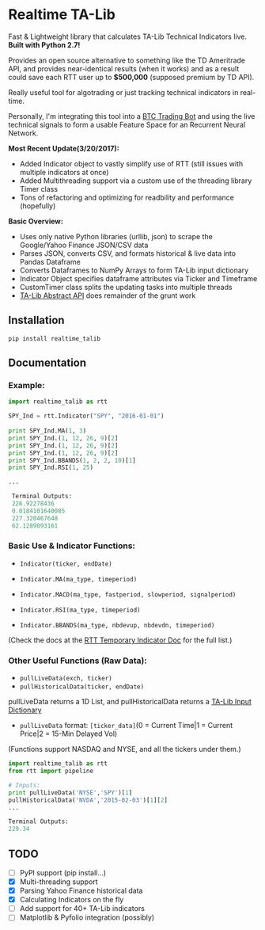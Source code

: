 # Realtime TA-Lib

Fast & Lightweight library that calculates TA-Lib Technical Indicators live. **Built with Python 2.7!**

Provides an open source alternative to something like the TD Ameritrade API, and provides near-identical
results (when it works) and as a result could save each RTT user up to **$500,000** (supposed premium by TD API).

Really useful tool for algotrading or just tracking technical indicators in real-time.

Personally, I'm integrating this tool into a [BTC Trading Bot](https://github.com/shobrook/gecko) and using the live technical signals to form a usable Feature Space for an Recurrent Neural Network.

**Most Recent Update(3/20/2017):** 
* Added Indicator object to vastly simplify use of RTT (still issues with multiple indicators at once)
* Added Multithreading support via a custom use of the threading library Timer class
* Tons of refactoring and optimizing for readbility and performance (hopefully)

**Basic Overview:**
* Uses only native Python libraries (urllib, json) to scrape the Google/Yahoo Finance JSON/CSV data
* Parses JSON, converts CSV, and formats historical & live data into Pandas Dataframe
* Converts Dataframes to NumPy Arrays to form TA-Lib input dictionary
* Indicator Object specifies dataframe attributes via Ticker and Timeframe
* CustomTimer class splits the updating tasks into multiple threads
* [TA-Lib Abstract API](https://mrjbq7.github.io/ta-lib/abstract.html) does remainder of the grunt work

## Installation
```
pip install realtime_talib
```

## Documentation

### Example:

```python
import realtime_talib as rtt

SPY_Ind = rtt.Indicator("SPY", "2016-01-01")
	
print SPY_Ind.MA(1, 3)
print SPY_Ind.(1, 12, 26, 9)[2]
print SPY_Ind.(1, 12, 26, 9)[2]
print SPY_Ind.(1, 12, 26, 9)[2]
print SPY_Ind.BBANDS(1, 2, 2, 10)[1]
print SPY_Ind.RSI(1, 25)

...

 Terminal Outputs:
 226.92278436
 0.0184101640085
 227.320467648
 62.1289093161
```

### Basic Use & Indicator Functions:

* `Indicator(ticker, endDate)`

* `Indicator.MA(ma_type, timeperiod)`
* `Indicator.MACD(ma_type, fastperiod, slowperiod, signalperiod)`
* `Indicator.RSI(ma_type, timeperiod)`
* `Indicator.BBANDS(ma_type, nbdevup, nbdevdn, timeperiod)`

(Check the docs at the [RTT Temporary Indicator Doc](https://shrib.com/9G1SclqXIIwm2Ep) for the full list.)

### Other Useful Functions (Raw Data):

* `pullLiveData(exch, ticker)`
* `pullHistoricalData(ticker, endDate)`

pullLiveData returns a 1D List, and pullHistoricalData returns a [TA-Lib Input Dictionary](https://mrjbq7.github.io/ta-lib/abstract.html)
* `pullLiveData` format: `[ticker_data]`(0 = Current Time|1 = Current Price|2 = 15-Min Delayed Vol)

(Functions support NASDAQ and NYSE, and all the tickers under them.)

```python
import realtime_talib as rtt
from rtt import pipeline 

# Inputs:
print pullLiveData('NYSE','SPY')[1]
pullHistoricalData('NVDA','2015-02-03')[1][2] 
...

Terminal Outputs:
229.34
```

## TODO

- [ ] PyPI support (pip install...)
- [x] Multi-threading support
- [x] Parsing Yahoo Finance historical data
- [x] Calculating Indicators on the fly
- [ ] Add support for 40+ TA-Lib indicators
- [ ] Matplotlib & Pyfolio integration (possibly)

